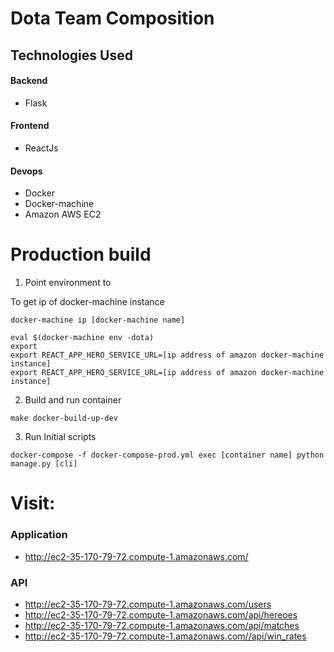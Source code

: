 # Dota Team Composition

## Technologies Used

#### Backend
* Flask


#### Frontend
* ReactJs

#### Devops
* Docker
* Docker-machine
* Amazon AWS EC2


# Production build

1. Point environment to 


To get ip of docker-machine instance
```
docker-machine ip [docker-machine name]
```

```
eval $(docker-machine env -dota)
export 
export REACT_APP_HERO_SERVICE_URL=[ip address of amazon docker-machine instance]
export REACT_APP_HERO_SERVICE_URL=[ip address of amazon docker-machine instance]
```

2. Build and run container
```
make docker-build-up-dev
```
3. Run Initial scripts
```
docker-compose -f docker-compose-prod.yml exec [container name] python manage.py [cli]
```


# Visit:
### Application
* http://ec2-35-170-79-72.compute-1.amazonaws.com/

### API
* http://ec2-35-170-79-72.compute-1.amazonaws.com/users
* http://ec2-35-170-79-72.compute-1.amazonaws.com/api/hereoes
* http://ec2-35-170-79-72.compute-1.amazonaws.com/api/matches
* http://ec2-35-170-79-72.compute-1.amazonaws.com//api/win_rates
